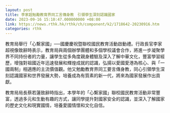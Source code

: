 ```yaml
---
layout: post
title: 李家超勉勵教育界同工言傳身教　引領學生深刻認識國家
date: 2023-09-16 15:10:47.000000000 +08:00
link: https://news.rthk.hk/rthk/ch/component/k2/1718642-20230916.htm
categories: rthk
---
```


教育局舉行「心繫家國」──國慶慶祝暨聯校國民教育活動啟動禮。行政長官李家超視像致辭時表示，教育局與兩個辦學團體和多個學校議會合作，將進一步凝聚學界不同持份者的力量，讓學生從多角度親身體驗及深入了解中華文化，豐富學習經歷，增強對祖國近年迅速發展和輝煌成就的認識，弘揚以愛國愛港為核心、與「一國兩制」相適應的主流價值觀。他又勉勵教育界同工要言傳身教，同心引領學生深刻認識國家和世界發展大勢，培養成為有質素的新一代，將來為國家發展作出貢獻。
 
教育局局長蔡若蓮致辭時指出，本學年的「心繫家國」聯校國民教育活動非常豐富，透過多元和生動有趣的方式，讓同學提升對國家安全的認識，並深入了解國家的歷史文化和現實國情，培養愛國情懷和文化自信。
